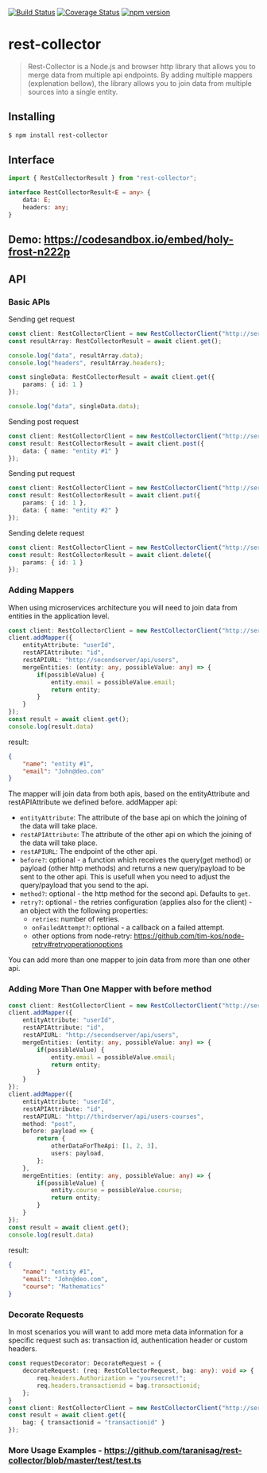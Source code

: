 [![Build Status](https://travis-ci.org/taranisag/rest-collector.svg?branch=master)](https://travis-ci.org/taranisag/rest-collector)
[![Coverage Status](https://coveralls.io/repos/github/taranisag/rest-collector/badge.svg?branch=adding-coverage)](https://coveralls.io/github/taranisag/rest-collector?branch=adding-coverage)
[![npm version](https://img.shields.io/npm/v/rest-collector.svg)](https://www.npmjs.com/package/rest-collector) 

# rest-collector
> Rest-Collector is a Node.js and browser http library that allows you to merge data from multiple api endpoints. By adding multiple mappers (explenation bellow), the library allows you to join data from multiple sources into a single entity.
## Installing
``` bash
$ npm install rest-collector
```
## Interface
```typescript
import { RestCollectorResult } from "rest-collector";

interface RestCollectorResult<E = any> {
    data: E;
    headers: any;
}
```

## Demo: https://codesandbox.io/embed/holy-frost-n222p 

## API
### Basic APIs
Sending get request
```typescript
const client: RestCollectorClient = new RestCollectorClient("http://server/api/entity/{id}")
const resultArray: RestCollectorResult = await client.get();

console.log("data", resultArray.data);
console.log("headers", resultArray.headers);

const singleData: RestCollectorResult = await client.get({
    params: { id: 1 }
});

console.log("data", singleData.data);
```

Sending post request
```typescript
const client: RestCollectorClient = new RestCollectorClient("http://server/api/entity/{id}")
const result: RestCollectorResult = await client.post({
    data: { name: "entity #1" }
});
```

Sending put request
```typescript
const client: RestCollectorClient = new RestCollectorClient("http://server/api/entity/{id}")
const result: RestCollectorResult = await client.put({
    params: { id: 1 },
    data: { name: "entity #2" }
});
```

Sending delete request
```typescript
const client: RestCollectorClient = new RestCollectorClient("http://server/api/entity/{id}")
const result: RestCollectorResult = await client.delete({
    params: { id: 1 }
});
```
### Adding Mappers
When using microservices architecture you will need to join data from entities in the application level.
```typescript
const client: RestCollectorClient = new RestCollectorClient("http://server/api/entity/{id}");
client.addMapper({
    entityAttribute: "userId",
    restAPIAttribute: "id",
    restAPIURL: "http://secondserver/api/users",
    mergeEntities: (entity: any, possibleValue: any) => {
        if(possibleValue) {
            entity.email = possibleValue.email;
            return entity;
        }
    }
});
const result = await client.get();
console.log(result.data)
```

result:
```json
{
    "name": "entity #1",
    "email": "John@deo.com"
}
```

The mapper will join data from both apis, based on the entityAttribute and restAPIAttribute we defined before.
addMapper api: 
* `entityAttribute`: The attribute of the base api on which the joining of the data will take place.
* `restAPIAttribute`: The attribute of the other api on which the joining of the data will take place.
* `restAPIURL`: The endpoint of the other api.
* `before?`: optional - a function which receives the query(get method) or payload (other http methods) and returns a new query/payload to be sent to the other api. This is usefull when you need to adjust the query/payload that you send to the api.
* `method?`: optional - the http method for the second api. Defaults to `get`.
* `retry?`: optional - the retries configuration (applies also for the client) - an object with the following properties:
    * `retries`: number of retries.
    * `onFailedAttempt?`: optional - a callback on a failed attempt.
    * other options from node-retry: https://github.com/tim-kos/node-retry#retryoperationoptions



You can add more than one mapper to join data from more than one other api.

### Adding More Than One Mapper with before method
```typescript
const client: RestCollectorClient = new RestCollectorClient("http://server/api/entity/{id}");
client.addMapper({
    entityAttribute: "userId",
    restAPIAttribute: "id",
    restAPIURL: "http://secondserver/api/users",
    mergeEntities: (entity: any, possibleValue: any) => {
        if(possibleValue) {
            entity.email = possibleValue.email;
            return entity;
        }
    }
});
client.addMapper({
    entityAttribute: "userId",
    restAPIAttribute: "id",
    restAPIURL: "http://thirdserver/api/users-courses",
    method: "post",
    before: payload => {
        return {
            otherDataForTheApi: [1, 2, 3],
            users: payload,
        };
    },
    mergeEntities: (entity: any, possibleValue: any) => {
        if(possibleValue) {
            entity.course = possibleValue.course;
            return entity;
        }
    }
});
const result = await client.get();
console.log(result.data)
```

result:
```json
{
    "name": "entity #1",
    "email": "John@deo.com",
    "course": "Mathematics"
}
```

### Decorate Requests
In most scenarios you will want to add more meta data information for a specific request such as: transaction id, authentication header or custom headers. 
```typescript
const requestDecorator: DecorateRequest = {
    decorateRequest: (req: RestCollectorRequest, bag: any): void => {
        req.headers.Authorization = "yoursecret!";
        req.headers.transactionid = bag.transactionid;
    };
}
const client: RestCollectorClient = new RestCollectorClient("http://server/api/entity/{id}", requestDecorator);
const result = await client.get({
    bag: { transactionid = "transactionid" }
});
```

### More Usage Examples - https://github.com/taranisag/rest-collector/blob/master/test/test.ts

